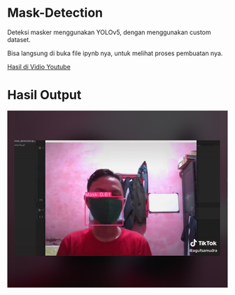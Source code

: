 # Mask-Detection

Deteksi masker menggunakan YOLOv5, dengan menggunakan custom dataset.

Bisa langsung di buka file ipynb nya, untuk melihat proses pembuatan nya.

[Hasil di Vidio Youtube](https://www.tiktok.com/@agufsamudra/video/7095914775909125377?is_copy_url=1&is_from_webapp=v1&lang=en)

# Hasil Output

![SS Hasil](masker.png)
